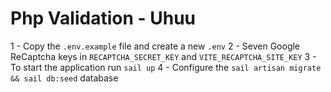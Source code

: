 # Php Validation - Uhuu

1 - Copy the `.env.example` file and create a new `.env`
2 - Seven Google ReCaptcha keys in `RECAPTCHA_SECRET_KEY` and `VITE_RECAPTCHA_SITE_KEY`
3 - To start the application run `sail up`
4 - Configure the `sail artisan migrate && sail db:seed` database
